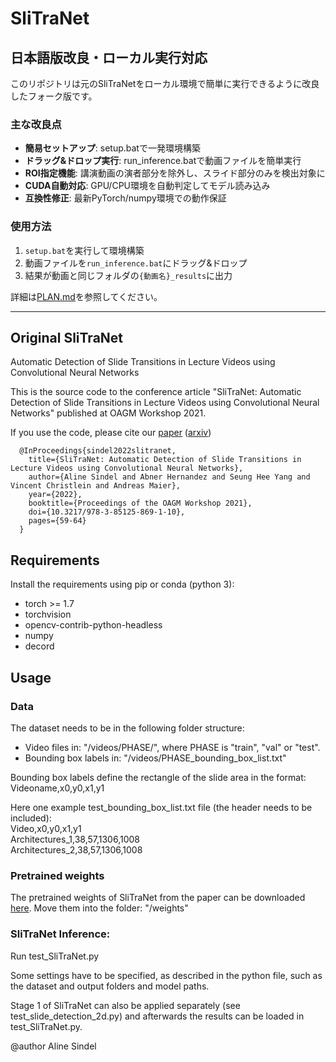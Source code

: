 # SliTraNet

## 日本語版改良・ローカル実行対応

このリポジトリは元のSliTraNetをローカル環境で簡単に実行できるように改良したフォーク版です。

### 主な改良点
- **簡易セットアップ**: setup.batで一発環境構築
- **ドラッグ&ドロップ実行**: run_inference.batで動画ファイルを簡単実行
- **ROI指定機能**: 講演動画の演者部分を除外し、スライド部分のみを検出対象に
- **CUDA自動対応**: GPU/CPU環境を自動判定してモデル読み込み
- **互換性修正**: 最新PyTorch/numpy環境での動作保証

### 使用方法
1. `setup.bat`を実行して環境構築
2. 動画ファイルを`run_inference.bat`にドラッグ&ドロップ
3. 結果が動画と同じフォルダの`{動画名}_results`に出力

詳細は[PLAN.md](PLAN.md)を参照してください。

---

## Original SliTraNet
Automatic Detection of Slide Transitions in Lecture Videos using Convolutional Neural Networks

This is the source code to the conference article "SliTraNet: Automatic Detection of Slide Transitions in Lecture Videos using Convolutional Neural Networks" published at OAGM Workshop 2021.

If you use the code, please cite our [paper](https://openlib.tugraz.at/download.php?id=621f329186973&location=browse) ([arxiv](https://arxiv.org/pdf/2202.03540.pdf))

	  @InProceedings{sindel2022slitranet,
		title={SliTraNet: Automatic Detection of Slide Transitions in Lecture Videos using Convolutional Neural Networks},
		author={Aline Sindel and Abner Hernandez and Seung Hee Yang and Vincent Christlein and Andreas Maier},
		year={2022},
		booktitle={Proceedings of the OAGM Workshop 2021},
		doi={10.3217/978-3-85125-869-1-10},
		pages={59-64}		
	  }

## Requirements

Install the requirements using pip or conda (python 3):
- torch >= 1.7
- torchvision
- opencv-contrib-python-headless
- numpy
- decord

## Usage

### Data

The dataset needs to be in the following folder structure:
- Video files in: "/videos/PHASE/", where PHASE is "train", "val" or "test".
- Bounding box labels in: "/videos/PHASE_bounding_box_list.txt"

Bounding box labels define the rectangle of the slide area in the format: Videoname,x0,y0,x1,y1

Here one example test_bounding_box_list.txt file (the header needs to be included):  
Video,x0,y0,x1,y1  
Architectures_1,38,57,1306,1008  
Architectures_2,38,57,1306,1008  


### Pretrained weights

The pretrained weights of SliTraNet from the paper can be downloaded [here](https://drive.google.com/drive/folders/1aQDVplbbpt-zgH2O1q7685AZ1hl0BsVV?usp=sharing).
Move them into the folder: "/weights"

### SliTraNet Inference: 

Run test_SliTraNet.py 

Some settings have to be specified, as described in the python file, such as the dataset and output folders and model paths.

Stage 1 of SliTraNet can also be applied separately (see test_slide_detection_2d.py) and afterwards the results can be loaded in test_SliTraNet.py.


@author Aline Sindel
